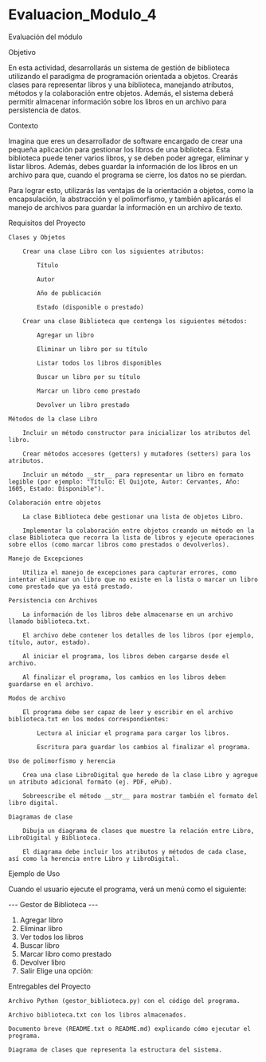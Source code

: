 # Evaluacion_Modulo_4


Evaluación del módulo

Objetivo

En esta actividad, desarrollarás un sistema de gestión de biblioteca utilizando el paradigma de programación orientada a objetos. Crearás clases para representar libros y una biblioteca, manejando atributos, métodos y la colaboración entre objetos. Además, el sistema deberá permitir almacenar información sobre los libros en un archivo para persistencia de datos.

Contexto

Imagina que eres un desarrollador de software encargado de crear una pequeña aplicación para gestionar los libros de una biblioteca. Esta biblioteca puede tener varios libros, y se deben poder agregar, eliminar y listar libros. Además, debes guardar la información de los libros en un archivo para que, cuando el programa se cierre, los datos no se pierdan.

Para lograr esto, utilizarás las ventajas de la orientación a objetos, como la encapsulación, la abstracción y el polimorfismo, y también aplicarás el manejo de archivos para guardar la información en un archivo de texto.

Requisitos del Proyecto

    Clases y Objetos

        Crear una clase Libro con los siguientes atributos:

            Título

            Autor

            Año de publicación

            Estado (disponible o prestado)

        Crear una clase Biblioteca que contenga los siguientes métodos:

            Agregar un libro

            Eliminar un libro por su título

            Listar todos los libros disponibles

            Buscar un libro por su título

            Marcar un libro como prestado

            Devolver un libro prestado

    Métodos de la clase Libro

        Incluir un método constructor para inicializar los atributos del libro.

        Crear métodos accesores (getters) y mutadores (setters) para los atributos.

        Incluir un método __str__ para representar un libro en formato legible (por ejemplo: "Título: El Quijote, Autor: Cervantes, Año: 1605, Estado: Disponible").

    Colaboración entre objetos

        La clase Biblioteca debe gestionar una lista de objetos Libro.

        Implementar la colaboración entre objetos creando un método en la clase Biblioteca que recorra la lista de libros y ejecute operaciones sobre ellos (como marcar libros como prestados o devolverlos).

    Manejo de Excepciones

        Utiliza el manejo de excepciones para capturar errores, como intentar eliminar un libro que no existe en la lista o marcar un libro como prestado que ya está prestado.

    Persistencia con Archivos

        La información de los libros debe almacenarse en un archivo llamado biblioteca.txt.

        El archivo debe contener los detalles de los libros (por ejemplo, título, autor, estado).

        Al iniciar el programa, los libros deben cargarse desde el archivo.

        Al finalizar el programa, los cambios en los libros deben guardarse en el archivo.

    Modos de archivo

        El programa debe ser capaz de leer y escribir en el archivo biblioteca.txt en los modos correspondientes:

            Lectura al iniciar el programa para cargar los libros.

            Escritura para guardar los cambios al finalizar el programa.

    Uso de polimorfismo y herencia

        Crea una clase LibroDigital que herede de la clase Libro y agregue un atributo adicional formato (ej. PDF, ePub).

        Sobreescribe el método __str__ para mostrar también el formato del libro digital.

    Diagramas de clase

        Dibuja un diagrama de clases que muestre la relación entre Libro, LibroDigital y Biblioteca.

        El diagrama debe incluir los atributos y métodos de cada clase, así como la herencia entre Libro y LibroDigital.

Ejemplo de Uso

Cuando el usuario ejecute el programa, verá un menú como el siguiente:

--- Gestor de Biblioteca ---
1. Agregar libro
2. Eliminar libro
3. Ver todos los libros
4. Buscar libro
5. Marcar libro como prestado
6. Devolver libro
7. Salir
Elige una opción:

Entregables del Proyecto

    Archivo Python (gestor_biblioteca.py) con el código del programa.

    Archivo biblioteca.txt con los libros almacenados.

    Documento breve (README.txt o README.md) explicando cómo ejecutar el programa.

    Diagrama de clases que representa la estructura del sistema.

